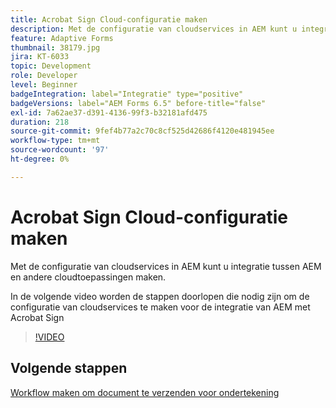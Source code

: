 ```yaml
---
title: Acrobat Sign Cloud-configuratie maken
description: Met de configuratie van cloudservices in AEM kunt u integratie tussen AEM en andere cloudtoepassingen maken. De volgende video zal u door de stappen lopen nodig om de configuratie van de wolkendiensten tot stand te brengen om AEM met Acrobat Sign te integreren.
feature: Adaptive Forms
thumbnail: 38179.jpg
jira: KT-6033
topic: Development
role: Developer
level: Beginner
badgeIntegration: label="Integratie" type="positive"
badgeVersions: label="AEM Forms 6.5" before-title="false"
exl-id: 7a62ae37-d391-4136-99f3-b32181afd475
duration: 218
source-git-commit: 9fef4b77a2c70c8cf525d42686f4120e481945ee
workflow-type: tm+mt
source-wordcount: '97'
ht-degree: 0%

---
```


# Acrobat Sign Cloud-configuratie maken

Met de configuratie van cloudservices in AEM kunt u integratie tussen AEM en andere cloudtoepassingen maken.

In de volgende video worden de stappen doorlopen die nodig zijn om de configuratie van cloudservices te maken voor de integratie van AEM met Acrobat Sign

>[!VIDEO](https://video.tv.adobe.com/v/38179?quality=12&learn=on)

## Volgende stappen

[Workflow maken om document te verzenden voor ondertekening](./create-workflow-to-send-document-for-signing.md)
